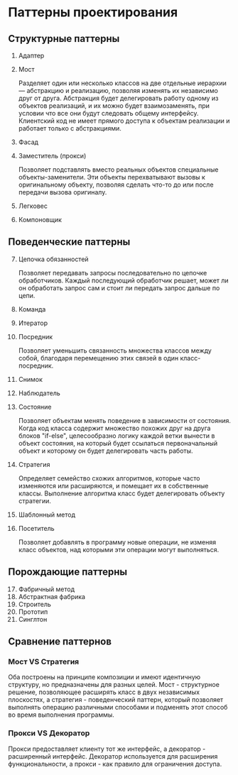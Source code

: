 # Паттерны проектирования

## Структурные паттерны

1. Адаптер

2. Мост

   Разделяет один или несколько классов на две отдельные иерархии — абстракцию и реализацию, позволяя изменять их независимо друг от друга. Абстракция будет делегировать работу одному из объектов реализаций, и их можно будет взаимозаменять, при условии что все они будут следовать общему интерфейсу. Клиентский код не имеет прямого доступа к объектам реализации и работает только с абстракциями.
3. Фасад
4. Заместитель (прокси)

   Позволяет подставлять вместо реальных объектов специальные объекты-заменители. Эти объекты перехватывают вызовы к оригинальному объекту, позволяя сделать что-то до или после передачи вызова оригиналу.

5. Легковес
6. Компоновщик

## Поведенческие паттерны

7. Цепочка обязанностей

   Позволяет передавать запросы последовательно по цепочке обработчиков. Каждый последующий обработчик решает, может ли он обработать запрос сам и стоит ли передать запрос дальше по цепи.

8. Команда
9. Итератор
10. Посредник

    Позволяет уменьшить связанность множества
классов между собой, благодаря перемещению этих связей
в один класс-посредник.

11. Снимок
12. Наблюдатель
13. Состояние

    Позволяет объектам менять поведение в зависимости от состояния. Когда код класса содержит множество похожих друг на друга блоков "if-else", целесообразно логику каждой ветки вынести в объект состояния, на который будет ссылаться первоначальный объект и которому он будет делегировать часть работы.
14. Стратегия

    Определяет семейство схожих алгоритмов, которые часто изменяются или расширяются, и помещает их в собственные классы. Выполнение алгоритма класс будет делегировать объекту стратегии.
15. Шаблонный метод
16. Посетитель

    Позволяет добавлять в программу новые операции, не изменяя класс объектов, над которыми эти операции могут выполняться.

## Порождающие паттерны

17. Фабричный метод
18. Абстрактная фабрика
19. Строитель
20. Прототип
21. Синглтон

## Сравнение паттернов

### **Мост VS Стратегия**

Оба построены на принципе композиции и имеют идентичную структуру, но предназначены для разных целей. Мост - структурное решение, позволяющее расширять класс в двух независимых плоскостях, а стратегия - поведенческий паттерн, который позволяет выполнять операцию различными способами и подменять этот способ во время выполнения программы.

### **Прокси VS Декоратор**

Прокси предоставляет клиенту тот же интерфейс, а декоратор - расширенный интерфейс. Декоратор используется для расширения функциональности, а прокси - как правило для ограничения доступа. 
